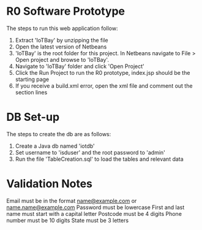 # R0 Software Prototype
The steps to run this web application follow:
1. Extract 'IoTBay' by unzipping the file
2. Open the latest version of Netbeans
3. 'IoTBay' is the root folder for this project. In Netbeans navigate to File > Open project and browse to 'IoTBay'.
4. Navigate to 'IoTBay' folder and click 'Open Project'
5. Click the Run Project to run the R0 prototype, index.jsp should be the starting page
6. If you receive a build.xml error, open the xml file and comment out the section lines

# DB Set-up
The steps to create the db are as follows:
1. Create a Java db named 'iotdb'
2. Set username to 'isduser' and the root password to 'admin'
3. Run the file 'TableCreation.sql' to load the tables and relevant data

# Validation Notes
Email must be in the format name@example.com or name.name@example.com
Password must be lowercase
First and last name must start with a capital letter
Postcode must be 4 digits
Phone number must be 10 digits
State must be 3 letters
